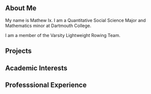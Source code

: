 ## About Me 

My name is Mathew Ix. I am a Quantitative Social Science Major and Mathematics minor at Dartmouth College.

I am a member of the Varsity Lightweight Rowing Team.


## Projects


## Academic Interests

## Professsional Experience


```

